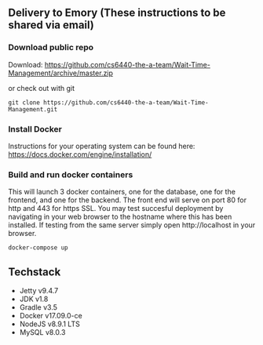 ## Delivery to Emory (These instructions to be shared via email)

### Download public repo
Download: https://github.com/cs6440-the-a-team/Wait-Time-Management/archive/master.zip

or check out with git

``` unix
git clone https://github.com/cs6440-the-a-team/Wait-Time-Management.git
```

### Install Docker 
Instructions for your operating system can be found here: 
https://docs.docker.com/engine/installation/

### Build and run docker containers
This will launch 3 docker containers, one for the database, one for the frontend, and one for the backend. The front end will serve on port 80 for http and 443 for https SSL. You may test succesful deployment by navigating in your web browser to the hostname where this has been installed. If testing from the same server simply open http://localhost in your browser.

``` unix
docker-compose up
```

## Techstack
* Jetty v9.4.7
* JDK v1.8
* Gradle v3.5
* Docker v17.09.0-ce
* NodeJS v8.9.1 LTS
* MySQL v8.0.3
